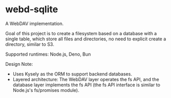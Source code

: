 # webd-sqlite

A WebDAV implementation.

Goal of this project is to create a filesystem based on a database with a single table, which store all files and directories, no need to explicit create a directory, similar to S3.

Supported runtimes: Node.js, Deno, Bun

Design Note:

- Uses Kysely as the ORM to support backend databases.
- Layered architecture: The WebDAV layer operates the fs API, and the database layer implements the fs API (the fs API interface is similar to Node.js's fs/promises module).
